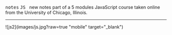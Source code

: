 

 <kbd>notes</kbd> <kbd>JS</kbd> &nbsp; new notes part of a 5 modules JavaScript course taken online from the University of Chicago, Illinois.
 <hr />  

 

 ![js2](images/js.jpg?raw=true "mobile" target="_blank")

